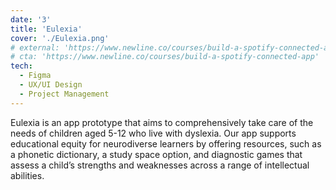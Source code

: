 ```yaml
---
date: '3'
title: 'Eulexia'
cover: './Eulexia.png'
# external: 'https://www.newline.co/courses/build-a-spotify-connected-app'
# cta: 'https://www.newline.co/courses/build-a-spotify-connected-app'
tech:
  - Figma
  - UX/UI Design
  - Project Management
---
```


Eulexia is an app prototype that aims to comprehensively take care of the needs of children aged 5-12 who live with dyslexia. Our app supports educational equity for neurodiverse learners by offering resources, such as a phonetic dictionary, a study space option, and diagnostic games that assess a child’s strengths and weaknesses across a range of intellectual abilities.
